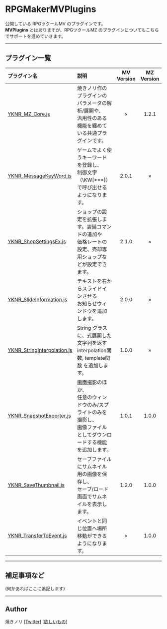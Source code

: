 # RPGMakerMVPlugins
公開している RPGツクールMV のプラグインです。\
**MVPlugins** とはありますが、RPGツクールMZ のプラグインについてもこちらでサポートを進めていきます。

---

<!-- ここからURL一覧 -->
[YKNR_MZ_Core.js]: /plugins/YKNR_Core
[YKNR_MessageKeyWord.js]: /plugins/YKNR_MessageKeyWord
[YKNR_ShopSettingsEx.js]: /plugins/YKNR_ShopSettingsEx
[YKNR_SlideInformation.js]: /plugins/YKNR_SlideInformation
[YKNR_StringInterpolation.js]: /plugins/YKNR_StringInterpolation
[YKNR_SnapshotExporter.js]: /plugins/YKNR_SnapshotExporter
[YKNR_SaveThumbnail.js]: /plugins/YKNR_SaveThumbnail
[YKNR_TransferToEvent.js]: /plugins/YKNR_TransferToEvent
<!-- ここまでURL一覧 -->

## プラグイン一覧

|プラグイン名|説明|MV Version|MZ Version|
|:--|:--|:--:|:--:|
|[YKNR_MZ_Core.js][]|焼きノリ作のプラグインのパラメータの解析/展開や、<br>汎用性のある機能を纏めている共通プラグインです。| × | 1.2.1 |
|[YKNR_MessageKeyWord.js][]|ゲームでよく使うキーワードを登録し、<br>制御文字（\KW[***]）で呼び出せるようになります。| 2.0.1 | × |
|[YKNR_ShopSettingsEx.js][]|ショップの設定を拡張します。装備コマンドの追加や<br>価格レートの設定、売却専用ショップなどが設定できます。| 2.1.0 | × |
|[YKNR_SlideInformation.js][]|テキストを右からスライドインさせる<br>お知らせウィンドウを追加します。| 2.0.0 | × |
|[YKNR_StringInterpolation.js][]|String クラスに、式展開した文字列を返す<br>interpolation関数, template関数 を追加します。| 1.0.0 | × |
|[YKNR_SnapshotExporter.js][]|画面撮影のほか、<br>任意のウィンドウのみ/スプライトのみを撮影し、<br>画像ファイルとしてダウンロードする機能を追加します。| 1.0.1 | 1.0.0 |
|[YKNR_SaveThumbnail.js][]|セーブファイルにサムネイル用の画像を保存し、<br>セーブ/ロード画面でサムネイルを表示します。| 1.2.0 | 1.0.0 |
|[YKNR_TransferToEvent.js][]|イベントと同じ位置へ場所移動ができるようになります。| × | 1.0.0 |

---
## 補足事項など
(何かあればここに追記します)

---
## Author
焼きノリ
[[Twitter](https://twitter.com/Noritake0424)]
[[欲しいもの](https://www.amazon.jp/hz/wishlist/ls/3HAY7QN91DUF2?ref_=wl_share)]
